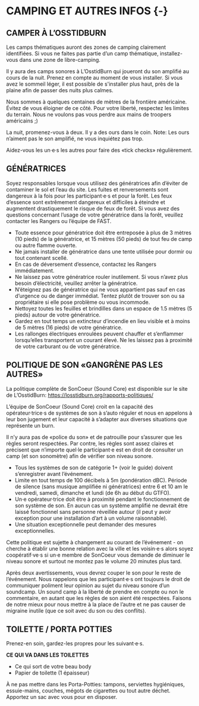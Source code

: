 # CAMPING ET AUTRES INFOS {-}

<h2><span>CAMPER À L’OSSTIDBURN </span></h2> 


Les camps thématiques auront des zones de camping clairement identifiées. Si vous ne faites pas partie d’un camp thématique, installez-vous dans une zone de libre-camping. 

Il y aura des camps sonores à L’OsstidBurn qui joueront du son amplifié au cours de la nuit. Prenez en compte au moment de vous installer. Si vous avez le sommeil léger, il est possible de s'installer plus haut, près de la plaine afin de passer des nuits plus calmes. 


Nous sommes à quelques centaines de mètres de la  frontière américaine. Évitez de vous éloigner de ce  côté. Pour votre liberté, respectez les limites du  terrain. Nous ne voulons pas vous perdre aux mains de troopers américains ;)  


La nuit, promenez-vous à deux. Il y a des ours dans le coin. Note: Les ours n’aiment pas le son amplifié, ne vous inquiétez pas trop. 

Aidez-vous les un·e·s les autres pour faire des «tick checks» régulièrement.


<h2><span> GÉNÉRATRICES </span></h2>


Soyez responsables lorsque vous utilisez des génératrices afin d’éviter de contaminer le sol et l’eau du site. Les fuites et renversements sont dangereux à la fois pour les participant·e·s et pour la forêt. Les feux d’essence sont extrêmement dangereux et difficiles à éteindre et augmentent drastiquement le risque de feux de forêt. Si vous avez des questions concernant l’usage de votre génératrice dans la forêt, veuillez contacter les Rangers ou l’équipe de FAST. 

* Toute essence pour génératrice doit être entreposée à plus de 3 mètres (10 pieds) de la génératrice, et 15 mètres (50 pieds) de tout feu de camp ou autre flamme ouverte. 
* Ne jamais installer de génératrice dans une tente utilisée pour dormir ou tout contenant scellé. 
* En cas de déversement d’essence, contactez les Rangers immédiatement. 
* Ne laissez pas votre génératrice rouler inutilement. Si vous n’avez plus besoin d’électricité, veuillez arrêter la génératrice. 
* N’éteignez pas de génératrice qui ne vous appartient  pas sauf en cas d’urgence ou de danger immédiat. Tentez plutôt de trouver son ou sa propriétaire si elle pose problème ou vous incommode. 
* Nettoyez toutes les feuilles et brindilles dans un espace de 1.5 mètres (5 pieds) autour de votre génératrice. 
* Gardez en tout temps un extincteur d’incendie en lieu visible et à moins de 5 mètres (16 pieds) de votre génératrice. 
* Les rallonges électriques enroulées peuvent chauffer et s’enflammer lorsqu’elles transportent un courant élevé. Ne les laissez pas à proximité de votre carburant ou de votre génératrice. 


<h2><span> POLITIQUE DE SON
«GANGRÈNE PAS LES AUTRES»  </span></h2>  

La politique complète de SonCoeur (Sound Core) est disponible sur le site de L’OsstidBurn: 
https://losstidburn.org/rapports-politiques/

L’équipe de SonCoeur (Sound Core) croit en la capacité des opérateur·trice·s de systèmes de son à s’auto réguler et nous en appelons à leur bon jugement et leur capacité à s’adapter aux diverses situations que représente un burn. 

Il n’y aura pas de «police du son» et de patrouille pour s’assurer que les règles seront respectées. Par contre, les règles sont assez claires et précisent que n’importe quel·le participant·e est en droit de consulter un camp (et son sonomètre) afin de vérifier son niveau sonore. 

* Tous les systèmes de son de catégorie 1+  (voir le guide) doivent s’enregistrer avant  l’événement. 
* Limite en tout temps de 100 décibels à 5m (pondération dBC). 
Période de silence (sans musique amplifiée ni génératrices) entre 6 et 10 am le vendredi, samedi, dimanche et lundi (de 6h au début du GTFO). 
* Un·e opérateur·trice doit être à proximité pendant le fonctionnement de son système de son. En aucun cas un système amplifié ne devrait être laissé fonctionnel sans personne réveillée autour (il peut y avoir exception pour une installation d’art à un volume raisonnable). 
* Une situation exceptionnelle peut demander des mesures exceptionnelles.


Cette politique est sujette à changement au courant de l’événement - on cherche à établir une bonne relation avec la ville et les voisin·e·s alors soyez coopératif·ve·s si un·e membre de SonCoeur vous demande de diminuer le niveau sonore et surtout ne montez pas le volume 20 minutes plus tard. 


Après deux avertissements, vous devrez couper le son pour le reste de l’événement. 
Nous rappelons que les participant·e·s ont toujours le droit de communiquer poliment leur opinion au sujet du niveau sonore d’un soundcamp. Un sound camp à la liberté de prendre en compte ou non le commentaire, en autant que les règles de son aient été respectées. Faisons de notre mieux pour nous mettre à la place de l’autre et ne pas causer de migraine inutile (que ce soit avec du son ou des conflits). 


<h2><span> TOILETTE / PORTA POTTIES </span></h2>  

Prenez-en soin, gardez-les propres pour les suivant·e·s.  

**CE QUI VA DANS LES TOILETTES**

* Ce qui sort de votre beau body  
* Papier de toilette (1 épaisseur) 

À ne pas mettre dans les Porta-Potties: tampons, serviettes hygiéniques, essuie-mains, couches, mégots de cigarettes ou tout autre déchet. Apportez un sac avec vous pour en disposer.  

